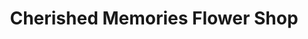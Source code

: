 ---
title: "Cherished Memories Flower Shop"
url: /de-soto/cherished-memories-flower-shop/
shop: Blumen
---